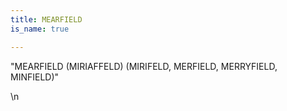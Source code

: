 ```yaml
---
title: MEARFIELD
is_name: true

---
```


"MEARFIELD (MIRIAFFELD) (MIRIFELD, MERFIELD, MERRYFIELD, MINFIELD)"


\n
